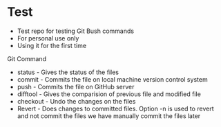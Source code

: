 # Test
 - Test repo for testing Git Bush commands
 - For personal use only
 - Using it for the first time
 
 Git Command
 - status -  Gives the status of the files
 - commit - Commits the file on local machine version control system
 - push - Commits the file on GitHub server
 - difftool -  Gives the comparision of previous file and modified file
 - checkout - Undo the changes on the files
 - Revert - Does changes to committed files. Option -n is used to revert and not commit the files we have manually commit the files later